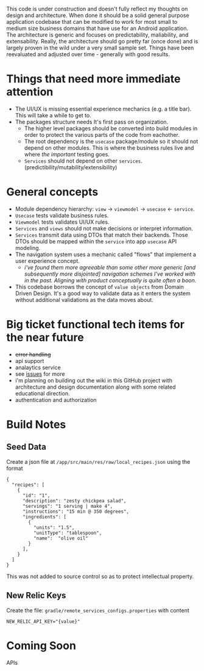 This code is under construction and doesn't fully reflect my thoughts on design and architecture. When done it should be a solid general purpose application codebase that can be modified to work for most small to medium size business domains that have use for an Android application. The architecture is generic and focuses on predictability, maliability, and extensability. Really, the architecture should go pretty far (once done) and is largely proven in the wild under a very small sample set. Things have been reevaluated and adjusted over time - generally with good results.

# Things that need more immediate attention
- The UI/UX is missing essential experience mechanics (e.g. a title bar). This will take a while to get to.
- The packages structure needs It's first pass on organization.
  - The higher level packages should be converted into build modules in order to protect the various parts of the code from eachother.
  - The root dependency is the `usecase` package/module so it should not depend on other modules. This is where the business rules live and where _the important_ testing goes.
  - `Services` should not depend on other `services`. (predictibility/mutability/extensibility)
 
# General concepts
- Module dependency hierarchy: `view` -> `viewmodel` -> `usecase` <- `service`.
- `Usecase` tests validate business rules.
- `Viewmodel` tests validates UI/UX rules.
- `Services` and `views` should not make decisions or interpret information.
- `Services` transmit data using DTOs that match their backends. Those DTOs should be mapped within the `service` into app `usecase` API modeling.
- The navigation system uses a mechanic called "flows" that implement a user experience concept.
  - _i've found them more agreeable than some other more generic [and subsequently more disjointed] navigation schemes I've worked with in the past. Aligning with product conceptually is quite often a boon._
- This codebase borrows the concept of `value objects` from Domain Driven Design. It's a good way to validate data as it enters the system without additional validations as the data moves about.

# Big ticket functional tech items for the near future
- ~~error handling~~
- api support
- analaytics service
- see [issues](https://github.com/randallmitchell/HealthyRecipes/issues) for more
- i'm planning on building out the wiki in this GitHub project with architecture and design documentation along with some related educational direction.
- authentication and authorization

# Build Notes

## Seed Data
Create a json file at `/app/src/main/res/raw/local_recipes.json` using the format
```
{
  "recipes": [
    {
      "id": "1",
      "description": "zesty chickpea salad",
      "servings": "1 serving | make 4",
      "instructions": "15 min @ 350 degrees",
      "ingredients": [
        {
          "units": "1.5",
          "unitType": "tablespoon",
          "name":  "olive oil"
        }
      ],
    }
  ]
}
```
This was not added to source control so as
to protect intellectual property.

## New Relic Keys

Create the file: `gradle/remote_services_configs.properties` with content
```
NEW_RELIC_API_KEY="{value}"
```

# Coming Soon
APIs
